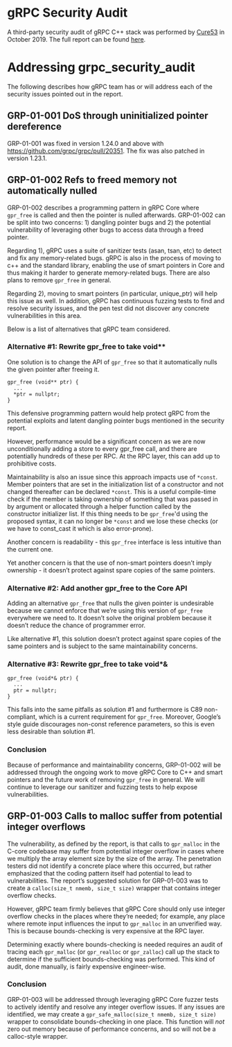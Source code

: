 # gRPC Security Audit

A third-party security audit of gRPC C++ stack was performed by [Cure53](https://cure53.de) in October 2019. The full report can be found [here](https://github.com/grpc/grpc/tree/master/doc/grpc_security_audit.pdf).

# Addressing grpc_security_audit

The following describes how gRPC team has or will address each of the security issues pointed out in the report.

## GRP-01-001 DoS through uninitialized pointer dereference

GRP-01-001 was fixed in version 1.24.0 and above with https://github.com/grpc/grpc/pull/20351. The fix was also patched in version 1.23.1.

## GRP-01-002 Refs to freed memory not automatically nulled

GRP-01-002 describes a programming pattern in gRPC Core where `gpr_free` is called and then the pointer is nulled afterwards. GRP-01-002 can be split into two concerns: 1) dangling pointer bugs and 2) the potential vulnerability of leveraging other bugs to access data through a freed pointer.

Regarding 1), gRPC uses a suite of sanitizer tests (asan, tsan, etc) to detect and fix any memory-related bugs. gRPC is also in the process of moving to c++ and the standard library, enabling the use of smart pointers in Core and thus making it harder to generate memory-related bugs. There are also plans to remove `gpr_free` in general.

Regarding 2), moving to smart pointers (in particular, unique_ptr) will help this issue as well. In addition, gRPC has continuous fuzzing tests to find and resolve security issues, and the pen test did not discover any concrete vulnerabilities in this area.

Below is a list of alternatives that gRPC team considered.

### Alternative #1: Rewrite gpr_free to take void\*\*

One solution is to change the API of `gpr_free` so that it automatically nulls the given pointer after freeing it.

```
gpr_free (void** ptr) {
  ...
  *ptr = nullptr;
}
```

This defensive programming pattern would help protect gRPC from the potential exploits and latent dangling pointer bugs mentioned in the security report.

However, performance would be a significant concern as we are now unconditionally adding a store to every gpr_free call, and there are potentially hundreds of these per RPC. At the RPC layer, this can add up to prohibitive costs.

Maintainability is also an issue since this approach impacts use of `*const`. Member pointers that are set in the initialization list of a constructor and not changed thereafter can be declared `*const`. This is a useful compile-time check if the member is taking ownership of something that was passed in by argument or allocated through a helper function called by the constructor initializer list. If this thing needs to be `gpr_free`'d using the proposed syntax, it can no longer be `*const` and we lose these checks (or we have to const_cast it which is also error-prone).

Another concern is readability - this `gpr_free` interface is less intuitive than the current one.

Yet another concern is that the use of non-smart pointers doesn’t imply ownership - it doesn’t protect against spare copies of the same pointers.

### Alternative #2: Add another gpr_free to the Core API

Adding an alternative `gpr_free` that nulls the given pointer is undesirable because we cannot enforce that we’re using this version of `gpr_free` everywhere we need to. It doesn’t solve the original problem because it doesn’t reduce the chance of programmer error.

Like alternative #1, this solution doesn’t protect against spare copies of the same pointers and is subject to the same maintainability concerns.

### Alternative #3: Rewrite gpr_free to take void\*&

```
gpr_free (void*& ptr) {
  ...
  ptr = nullptr;
}
```

This falls into the same pitfalls as solution #1 and furthermore is C89 non-compliant, which is a current requirement for `gpr_free`. Moreover, Google’s style guide discourages non-const reference parameters, so this is even less desirable than solution #1.

### Conclusion

Because of performance and maintainability concerns, GRP-01-002 will be addressed through the ongoing work to move gRPC Core to C++ and smart pointers and the future work of removing `gpr_free` in general. We will continue to leverage our sanitizer and fuzzing tests to help expose vulnerabilities.

## GRP-01-003 Calls to malloc suffer from potential integer overflows

The vulnerability, as defined by the report, is that calls to `gpr_malloc` in the C-core codebase may suffer from potential integer overflow in cases where we multiply the array element size by the size of the array. The penetration testers did not identify a concrete place where this occurred, but rather emphasized that the coding pattern itself had potential to lead to vulnerabilities. The report’s suggested solution for GRP-01-003 was to create a `calloc(size_t nmemb, size_t size)` wrapper that contains integer overflow checks.

However, gRPC team firmly believes that gRPC Core should only use integer overflow checks in the places where they’re needed; for example, any place where remote input influences the input to `gpr_malloc` in an unverified way. This is because bounds-checking is very expensive at the RPC layer.

Determining exactly where bounds-checking is needed requires an audit of tracing each `gpr_malloc` (or `gpr_realloc` or `gpr_zalloc`) call up the stack to determine if the sufficient bounds-checking was performed. This kind of audit, done manually, is fairly expensive engineer-wise.

### Conclusion

GRP-01-003 will be addressed through leveraging gRPC Core fuzzer tests to actively identify and resolve any integer overflow issues. If any issues are identified, we may create a `gpr_safe_malloc(size_t nmemb, size_t size)` wrapper to consolidate bounds-checking in one place. This function will _not_ zero out memory because of performance concerns, and so will not be a calloc-style wrapper.
